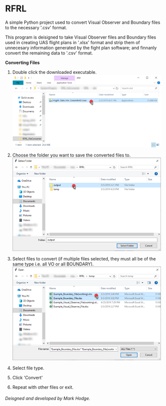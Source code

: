 # RFRL
A simple Python project used to convert Visual Observer and Boundary files to the necessary '.csv' format.

This program is deisigned to take Visual Observer files and Boundary files used in creating UAS flight plans in '.xlsx' format and strip them of unnecesary information generated by the fight plan software; and finnanly convert the remaining data to '.csv' format.

 **Converting Files**
 
 1. Double click the downloaded executable.
 ![instructions step 1](https://github.com/Mark-Hodge/RFRL/blob/master/other/doubleClick.png)
 
 
 2. Choose the folder you want to save the converted files to.
 ![instructions step 2](https://github.com/Mark-Hodge/RFRL/blob/master/other/output.png)
 
 
 3. Select files to convert (if multiple files selected, they must all be of the same type i.e. all VO or all BOUNDARY).
 ![instructions step 3](https://github.com/Mark-Hodge/RFRL/blob/master/other/selectFiles.png)
 
 
 4. Select file type.
 
 5. Click 'Convert'
 
 6. Repeat with other files or exit.
 
 <h6>Deisgned and developed by Mark Hodge.</h6>
